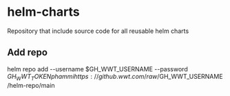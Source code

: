 # helm-charts
Repository that include source code for all reusable helm charts
## Add repo
helm repo add --username $GH_WWT_USERNAME --password $GH_WWT_TOKEN phammi https://github.wwt.com/raw/$GH_WWT_USERNAME/helm-repo/main
